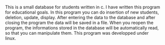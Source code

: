This is a small database for students written in c. I have written this program for educational goals. In this program you can do insertion of new students, deletion, update, display. After entering the data to the database and after closing the program the data will be saved in a file. When you reopen the program, the informations stored in the database will be automatically read, so that you can manipulate them.  This program was developped under linux. 
